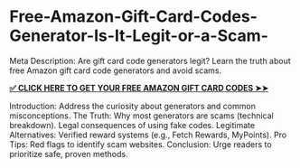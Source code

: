# Free-Amazon-Gift-Card-Codes-Generator-Is-It-Legit-or-a-Scam-
Meta Description: Are gift card code generators legit? Learn the truth about free Amazon gift card code generators and avoid scams.

**[✅ CLICK HERE TO GET YOUR FREE AMAZON GIFT CARD CODES ➤➤](https://myusoffer.xyz/all-gift-card-2/)**

Introduction: Address the curiosity about generators and common misconceptions.
The Truth:
Why most generators are scams (technical breakdown).
Legal consequences of using fake codes.
Legitimate Alternatives:
Verified reward systems (e.g., Fetch Rewards, MyPoints).
Pro Tips: Red flags to identify scam websites.
Conclusion: Urge readers to prioritize safe, proven methods.
